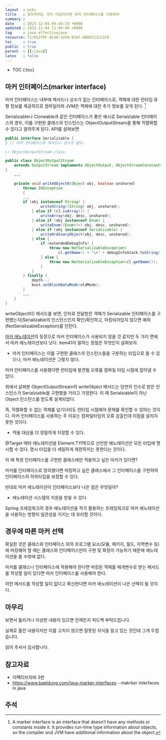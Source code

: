 ```yaml
---
layout  : wiki
title   : 정의하려는 것이 타입이라면 마커 인터페이스를 사용하라 
summary : 
date    : 2023-12-04 09:49:19 +0900
updated : 2023-12-04 11:09:48 +0900
tag     : java effectivejava
resource: 71/D527DF-8C40-4258-B16F-AB66C21CC1C9
toc     : true
public  : true
parent  : [[/java]]
latex   : false
---
```

* TOC
{:toc}

## 마커 인터페이스(marker interface)

마커 인터페이스는 내부에 메서드나 상수가 없는 인터페이스로, 객체에 대한 런타임 유형 정보를 제공하므로 컴파일러와 JVM은 객체에 대한 추가 정보를 갖게 된다. [^1]

Serializable나 Cloneable과 같은 인터페이스가 좋은 예시로 Serialziable 인터페이스의 경우, 이를 구현한 클래스의 인스턴스는 ObjectOutputStream을 통해 직렬화할 수 있다고 알려주게 된다. API를 살펴보면

```java
public interface Serialziable {
} // 마커 인터페이스로 메서드나 상수가 없다.

// ObjectOutputStream.class

public class ObjectOutputStream
    extends OutputStream implements ObjectOutput, ObjectStreamConstants
{   
    ...

    private void writeObject0(Object obj, boolean unshared)
        throws IOException
        { 
        ...
        if (obj instanceof String) {
                writeString((String) obj, unshared);
            } else if (cl.isArray()) {
                writeArray(obj, desc, unshared);
            } else if (obj instanceof Enum) {
                writeEnum((Enum<?>) obj, desc, unshared);
            } else if (obj instanceof Serializable) {
                writeOrdinaryObject(obj, desc, unshared);
            } else {
                if (extendedDebugInfo) {
                    throw new NotSerializableException(
                        cl.getName() + "\n" + debugInfoStack.toString());
                } else {
                    throw new NotSerializableException(cl.getName());
                }
            }
        } finally {
            depth--;
            bout.setBlockDataMode(oldMode);
        }
        ...
    }
}
```

wrtieObject0() 메서드를 보면, 인자로 전달받은 객체가 Serializable 인터페이스를 구현했는지(Serializable의 인스턴스인지 확인)확인하고, 마킹되어있지 않으면 예외(NotSerializableException)를 던진다.

[마커 애노테이션](https://voyager003.github.io/wiki/java/effective_item39/)의 등장으로 마커 인터페이스가 사용되지 않을 것 같지만 두 가지 면에서 마커 애노테이션보다 낫다. item41이 말하는 장점은 무엇인지 살펴보자.

- 마커 인터페이스는 이를 구현한 클래스의 인스턴스들을 구분하는 타입으로 쓸 수 있으나, 마커 애노테이션은 그렇지 않다.

마커 인터페이스를 사용했다면 런타임에 발견될 오류를 컴파일 타임 시점에 잡아낼 수 있다. 

위에서 살펴본 ObjectOutputStream의 writeObject 메서드는 당연히 인수로 받은 인스턴스가 Serialziable을 구현했을 거라고 가정한다. 이 때 Serialziable이 아닌 Object 인스턴스를 받도록 설계되었다. 

즉, 직렬화할 수 없는 객체를 넘기더라도 런타임 시점에야 문제를 확인할 수 있따는 것이다. 마커 인터페이스를 사용하는 주 이유는 컴파일타임의 오류 검출인데 이점을 살리지 못한 것이다.

- 적용 대상을 더 정밀하게 지정할 수 있다.

@Target 메타 애노테이션을 Element.TYPE으로 선언한 애노테이션은 모든 타입에 명시할 수 있다. 명시 타입을 더 세밀하게 제한하지는 못한다는 것이다.

이 때 특정 인터페이스를 구현한 클래스에만 적용하고 싶은 마커가 있다면?

마커를 인터페이스로 정의했다면 마킹하고 싶은 클래스에서 그 인터페이스를 구현하여 인터페이스의 하위타입을 보장할 수 있다.

반대로 마커 애노테이션이 인터페이스보다 나은 점은 무엇일까?

- 애노테이션 시스템의 지원을 받을 수 있다.

Spring 프레임워크의 경우 애노테이션을 적극 활용하는 프레임워크로 마커 애노테이션을 사용하는 방향이 일관성을 지키는 데 유리할 것이다.

## 경우에 따른 마커 선택

확실한 것은 클래스와 인터페이스 외의 프로그램 요소(모듈, 패키지, 필드, 지역변수 등)에 마킹해야 할 때는 클래스와 인터페이스만이 구현 및 확장이 가능하기 때문에 애노테이션을 쓸 수밖에 없다. 

마커를 클래스나 인터페이스에 적용해야 한다면 마킹된 객체를 매개변수로 받는 메서드를 작성할 일이 있다면 마커 인터페이스를 사용해야 한다. 

이런 메서드를 작성할 일이 없다고 확신한다면 마커 애노테이션이 나은 선택이 될 것이다.

## 마무리

보면서 틀리거나 이상한 내용이 있으면 언제든지 피드백 부탁드립니다.

실제로 틀린 내용이지만 이를 고치지 않으면 잘못된 지식을 알고 있는 것인데 그게 두렵습니다.

읽어 주셔서 감사합니다.

## 참고자료

- 이펙티브자바 3판
- https://www.baeldung.com/java-marker-interfaces - makrker interfaces in java

## 주석

[^1]: A marker interface is an interface that doesn’t have any methods or constants inside it. It provides run-time type information about objects, so the compiler and JVM have additional information about the object.
